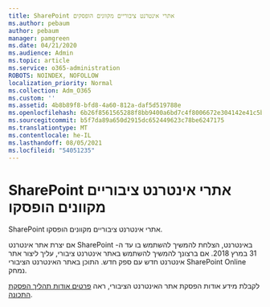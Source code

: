 ```yaml
---
title: SharePoint אתרי אינטרנט ציבוריים מקוונים הופסקים
ms.author: pebaum
author: pebaum
manager: pamgreen
ms.date: 04/21/2020
ms.audience: Admin
ms.topic: article
ms.service: o365-administration
ROBOTS: NOINDEX, NOFOLLOW
localization_priority: Normal
ms.collection: Adm_O365
ms.custom: ''
ms.assetid: 4b8b89f8-bfd8-4a60-812a-daf5d519788e
ms.openlocfilehash: 6b26f8561565288f8bb9400a6bd7c4f8006672e304142e41c5b92088036e88bd
ms.sourcegitcommit: b5f7da89a650d2915dc652449623c78be6247175
ms.translationtype: MT
ms.contentlocale: he-IL
ms.lasthandoff: 08/05/2021
ms.locfileid: "54051235"
---
```

# <a name="sharepoint-online-public-websites-have-been-discontinued"></a>SharePoint אתרי אינטרנט ציבוריים מקוונים הופסקו

SharePoint אתרי אינטרנט ציבוריים מקוונים הופסקו.

אם יצרת אתר אינטרנט SharePoint באינטרנט, הצלחת להמשיך להשתמש בו עד ה- 31 במרץ 2018. אם ברצונך להמשיך להשתמש באתר אינטרנט ציבורי, עליך ליצור אתר אינטרנט חדש עם ספק חדש. התוכן באתר האינטרנט הציבורי SharePoint Online נמחק.

לקבלת מידע אודות הפסקת אתר האינטרנט הציבורי, ראה [פרטים אודות תהליך הפסקת התכונה](https://go.microsoft.com/fwlink/?linkid=866980).
